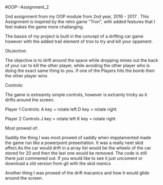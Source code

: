 #OOP--Assignment_2

2nd assignment from my OOP module from 2nd year, 2016 - 2017 . This Assignment is inspired by the retro game "Tron", with added features that I feel makes the game more challanging.

The bassis of my project is built in the concept of a drifting car game however with the added trail element of tron to try and kill your oppenent.

ObJective:

The objective is to drift around the space while dropping mines out the back of your car to kill the other player, while avoiding the other player who is doing the exact same thing to you. If one of the Players hits the bomb then the other player wins

Controls:

The game is extreamly simple controls, however is extramly tricky as it drifts around the screen.

Player 1 Controls:
A key = rotate left
D key = rotate right 

Player 2 Controls 
J key = rotate left 
K key = rotate right 

Most prowed of:

Saddly the thing I was most prowed of saddly when impplamented made the game run like a powerpoint presentation. It was a really neet skid affect.As the car would drift in a array list would be the wheels of the car stored for 20 and then the last one would be removed. The code is still there just commened out. If you would like to see it just uncoment or download a old version from git with the skid manics 

Another thing I was prowed of the drift macanics and how it would glide around the screen.
